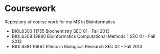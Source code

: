 Coursework
==========

Repository of course work for my MS in Bioinformatics

* BIOL6300 11755 Biochemistry SEC 01 - Fall 2013
* BIOL6308 13880 Bioinformatics Computational Methods 1 SEC 01 - Fall 2013
* BIOL6381 16867 Ethics in Biological Research SEC 02 - Fall 2013
